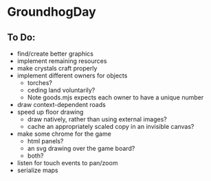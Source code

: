 # GroundhogDay

## To Do:

* find/create better graphics
* implement remaining resources
* make crystals craft properly
* implement different owners for objects
	* torches?
	* ceding land voluntarily?
	* Note goods.mjs expects each owner to have a unique number
* draw context-dependent roads
* speed up floor drawing
	* draw natively, rather than using external images?
	* cache an appropriately scaled copy in an invisible canvas?
* make some chrome for the game
	* html panels?
	* an svg drawing over the game board?
	* both?
* listen for touch events to pan/zoom
* serialize maps